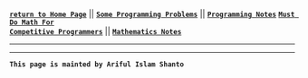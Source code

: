 [**`return to Home Page`**](https://shanto-swe029.github.io) || [**`Some Programming Problems`**](https://shanto-swe029.github.io/programmingproblems) || [**`Programming Notes`**](https://shanto-swe029.github.io/programmingnotes)
[**`Must Do Math For`** <br> **`Competitive Programmers`**](https://shanto-swe029.github.io/must-do-math-cp/home) || [**`Mathematics Notes`**](https://shanto-swe029.github.io/mathematicsnotes)

***




***

**`This page is mainted by Ariful Islam Shanto`**
